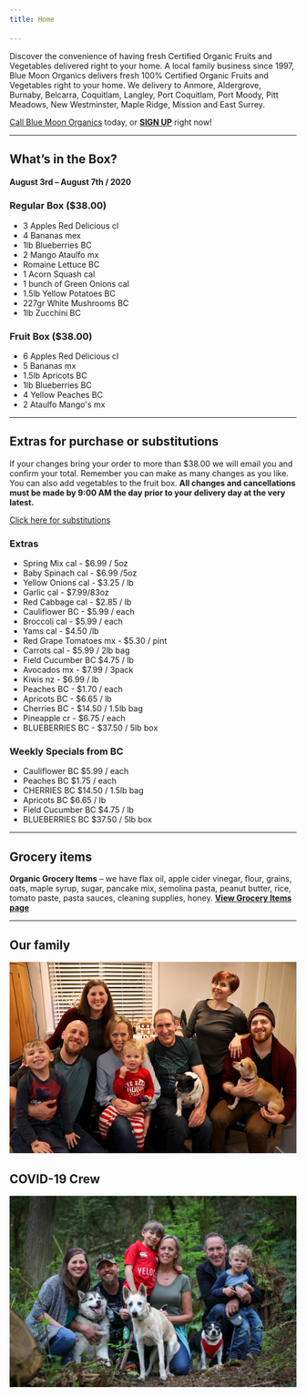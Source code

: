 ```yaml
---
title: Home

---
```

Discover the convenience of having fresh Certified Organic Fruits and Vegetables delivered right to your home. A local family business since 1997, Blue Moon Organics delivers fresh 100% Certified Organic Fruits and Vegetables right to your home. We delivery to Anmore, Aldergrove, Burnaby, Belcarra, Coquitlam, Langley, Port Coquitlam, Port Moody, Pitt Meadows, New Westminster, Maple Ridge, Mission and East Surrey.

[Call Blue Moon Organics](/contact) today, or [**SIGN UP**](/sign-up) right now!

***

## What’s in the Box?

#### **August 3rd – August 7th / 2020**

### Regular Box ($38.00)

* 3 Apples Red Delicious cl
* 4 Bananas mex
* 1lb Blueberries BC
* 2 Mango Ataulfo  mx
* Romaine Lettuce BC
* 1 Acorn Squash cal
* 1 bunch of Green Onions cal
* 1.5lb Yellow Potatoes BC
* 227gr White Mushrooms BC
* 1lb Zucchini BC

### Fruit Box ($38.00)

* 6 Apples Red Delicious   cl
* 5 Bananas   mx
* 1.5lb Apricots  BC
* 1lb Blueberries BC
* 4 Yellow Peaches BC
* 2 Ataulfo Mango's  mx

***

## Extras for purchase or substitutions

If your changes bring your order to more than $38.00 we will email you and confirm your total. Remember you can make as many changes as you like. You can also add vegetables to the fruit box. **All changes and cancellations must be made by 9:00 AM the day prior to your delivery day at the very latest.**

[Click here for substitutions](/substitutions "Click here for substitutions")

### Extras

* Spring Mix cal  -  $6.99 / 5oz
* Baby Spinach cal  -  $6.99 /5oz
* Yellow Onions cal -  $3.25 / lb
* Garlic  cal - $7.99/83oz
* Red Cabbage cal - $2.85 / lb
* Cauliflower BC - $5.99 / each
* Broccoli cal - $5.99 / each
* Yams cal -  $4.50 /lb
* Red Grape Tomatoes mx - $5.30 / pint
* Carrots cal -  $5.99 / 2lb bag
* Field Cucumber BC  $4.75 / lb
* Avocados mx - $7.99 / 3pack
* Kiwis nz - $6.99 / lb
* Peaches BC - $1.70 / each
* Apricots BC - $6.65 / lb
* Cherries BC - $14.50 / 1.5lb bag
* Pineapple cr - $6.75 / each
* BLUEBERRIES BC - $37.50 / 5lb box

### Weekly Specials from BC

* Cauliflower  BC   $5.99 / each
* Peaches  BC   $1.75 / each
* CHERRIES BC   $14.50 / 1.5lb bag
* Apricots BC   $6.65 / lb
* Field Cucumber BC   $4.75 / lb
* BLUEBERRIES BC  $37.50 / 5lb box

***

## Grocery items

**Organic Grocery Items** – we have flax oil, apple cider vinegar, flour, grains, oats, maple syrup, sugar, pancake mix, semolina pasta, peanut butter, rice, tomato paste, pasta sauces, cleaning supplies, honey. [**View Grocery Items page**](/groceries)

***

## Our family

![Our family.](./uploads/IMG_1376-copy.jpg "Our family")

## COVID-19 Crew

![COVID-19 crew.](./uploads/covid.jpg "COVID-19 crew")